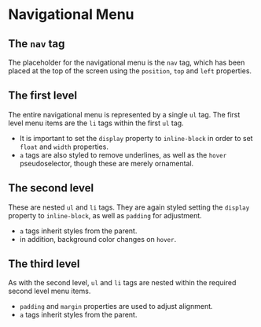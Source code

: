 # Navigational Menu 

## The `nav` tag
The placeholder for the navigational menu is the `nav` tag, which has been placed at the top of the screen using the `position`, `top` and `left` properties.

## The first level
The entire navigational menu is represented by a single `ul` tag. The first level menu items are the `li` tags within the first `ul` tag. 
- It is important to set the `display` property to `inline-block` in order to set `float` and `width` properties.
- `a` tags are also styled to remove underlines, as well as the `hover` pseudoselector, though these are merely ornamental.

## The second level
These are nested `ul` and `li` tags. They are again styled setting the `display` property to `inline-block`, as well as `padding` for adjustment.
- `a` tags inherit styles from the parent.
- in addition, background color changes on `hover`.

## The third level
As with the second level, `ul` and `li` tags are nested within the required second level menu items.
- `padding` and `margin` properties are used to adjust alignment.
- `a` tags inherit styles from the parent.
